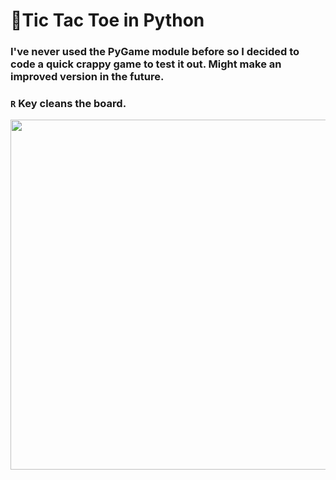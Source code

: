 # 🐍Tic Tac Toe in Python
### I've never used the PyGame module before so I decided to code a quick crappy game to test it out. Might make an improved version in the future.

### ``R`` Key cleans the board.

<p align="center">
 <img src="https://media.discordapp.net/attachments/436201641486581762/933126162375385128/unknown.png" width="560" />
</p>
